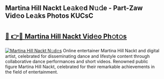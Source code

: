 ## Martina Hill Nackt Le𝚊k𝚎d N𝚞𝚍e - Part-Zaw Vid𝚎o Le𝚊ks Photos KUCsC

# <h2><a href="http://fb8wtr.evod.top/?m=Martina+Hill+Nackt">🔗 👉🔴 Martina Hill Nackt Vid𝚎o Ph𝚘t𝚘s</a></h2>

[![Martina Hill Nackt N𝚞d𝚎s](https://i.imgur.com/8V9OHl7.gif)](http://fb8wtr.evod.top/?m=Martina+Hill+Nackt)
Online entertainer Martina Hill Nackt and digital artist, celebrated for disseminating dance and lifestyle content through collaborative dance performances and short videos. Renowned public figure Martina Hill Nackt, celebrated for their remarkable achievements in the field of entertainment. 
